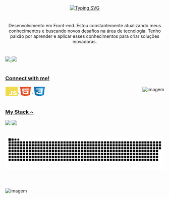 <div align="center">
  <a href="https://git.io/typing-svg">
    <img src="https://readme-typing-svg.demolab.com?font=Fira+Code&weight=500&size=22&pause=1000&color=&center=true&vCenter=true&random=false&width=524&lines=%E2%8A%B9+Welcome+to+my+profile!+%CB%99%E1%B5%95%CB%99+%E2%8A%B9+" alt="Typing SVG">
  </a>
</div>

#

<p align="center">Desenvolvimento em Front-end.
Estou constantemente atualizando meus conhecimentos e buscando novos desafios na área de tecnologia. Tenho paixão por aprender e aplicar esses conhecimentos para criar soluções inovadoras.
  
#

<div>
   <a href="https://github.com/Jufariass">
   <img height="180em" src="https://github-readme-stats.vercel.app/api?username=Jufariass&show_icons=true&theme=dark&include_all_commits=true&count_private=true"/>
   <img height="180em" src="https://github-readme-stats.vercel.app/api/top-langs/?username=Jufariass&layout=compact&langs_count=6&theme=dracula"/>
</div>
    
<div style="display: inline_block"><br>

 <h3 align="left">Connect with me!</h3>
  <img align="center" alt="Js" height="30" width="40" src="https://raw.githubusercontent.com/devicons/devicon/master/icons/javascript/javascript-plain.svg">
  <img align="center" alt="HTML" height="30" width="40" src="https://raw.githubusercontent.com/devicons/devicon/master/icons/html5/html5-original.svg">
  <img align="center" alt="CSS" height="30" width="40" src="https://raw.githubusercontent.com/devicons/devicon/master/icons/css3/css3-original.svg">
  <img align="right" alt= "imagem" height="150" src="https://cdn.discordapp.com/attachments/1272681613443993613/1273004148299792467/225813708-98b745f2-7d22-48cf-9150-083f1b00d6c9.gif?ex=66bd0900&is=66bbb780&hm=8d1485920ed6fac56197c284d065faa7dca16980abf5d6d4fe46a3f6e8e0e7b5&/hi.gif">
</div>
 
<br>
 
### 
 
<div> 

<h3 align="left">My Stack ~</h3>

  <a href = "juliaaraujofarias@gmail.com"><img src="https://img.shields.io/badge/-Gmail-%23333?style=for-the-badge&logo=gmail&logoColor=white" target="_blank"></a>
  <a href="www.linkedin.com/in/julia-araújo-6b0365146" target="_blank"><img src="https://img.shields.io/badge/-LinkedIn-%230077B5?style=for-the-badge&logo=linkedin&logoColor=white" target="_blank"></a>
</div>



##

<picture align="center">
  <source media="(prefers-color-scheme: dark)" srcset="https://raw.githubusercontent.com/Jufariass/Jufariass/output/github-contribution-grid-snake-dark.svg">
  <source media="(prefers-color-scheme: light)" srcset="https://raw.githubusercontent.com/Jufariass/Jufariass/output/github-contribution-grid-snake-dark.svg">
  <img align="center" alt="github contribution grid snake animation" src="https://raw.githubusercontent.com/Jufariass/Jufariass/output/github-contribution-grid-snake.svg">
</picture>
<br><br>

#
<div>
<img align="center" alt="imagem"  src="https://cdn.discordapp.com/attachments/1272681613443993613/1273041130371682304/226127913-88de86d3-8437-45b9-a3b6-e746b47f655a.gif?ex=66bd2b71&is=66bbd9f1&hm=05057f4e3cf6e096ebfb385e3b4bf35d682e38354165dadb0baffda465e62f42&">
</div>

#

